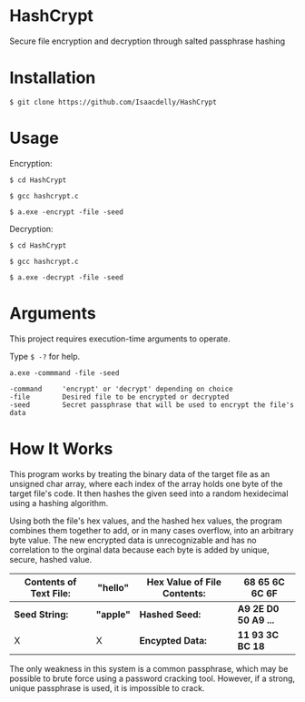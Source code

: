 # HashCrypt

Secure file encryption and decryption through salted passphrase hashing

#

# Installation

```
$ git clone https://github.com/Isaacdelly/HashCrypt
```

#

# Usage

Encryption: 

```
$ cd HashCrypt

$ gcc hashcrypt.c

$ a.exe -encrypt -file -seed
```

Decryption: 

```
$ cd HashCrypt

$ gcc hashcrypt.c

$ a.exe -decrypt -file -seed
```

#

# Arguments

This project requires execution-time arguments to operate.

Type `$ -?` for help.

```
a.exe -commmand -file -seed

-command     'encrypt' or 'decrypt' depending on choice
-file        Desired file to be encrypted or decrypted
-seed        Secret passphrase that will be used to encrypt the file's data
```

#

# How It Works

This program works by treating the binary data of the target file as an unsigned char array, where each index of the array holds one byte of the target file's code. It then hashes the given seed into a random hexidecimal using a hashing algorithm.

Using both the file's hex values, and the hashed hex values, the program combines them together to add, or in many cases overflow, into an arbitrary byte value. The new encrypted data is unrecognizable and has no correlation to the orginal data because each byte is added by unique, secure, hashed value.


Contents of Text File: | "hello" | Hex Value of File Contents: |__68 65 6C 6C 6F__ 
------------|------------|------------|------------
__Seed String:__ | __"apple"__ | __Hashed Seed:__ |__A9 2E D0 50 A9 ...__
X | X | __Encypted Data:__ |__11 93 3C BC 18__


The only weakness in this system is a common passphrase, which may be possible to brute force using a password cracking tool. However, if a strong, unique passphrase is used, it is impossible to crack.

#
